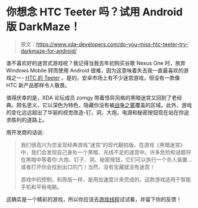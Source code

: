 # 你想念 HTC Teeter 吗？试用 Android 版 DarkMaze！

> 原文：<https://www.xda-developers.com/do-you-miss-htc-teeter-try-darkmaze-for-android/>

谁不喜欢好的迷宫式游戏呢？我记得当我去年初购买谷歌 Nexus One 时，放弃 Windows Mobile 转而使用 Android 很难，因为这意味着失去我一直最喜欢的游戏之一- [HTC 的 Teeter](http://www.zdnet.com/blog/mobile-gadgeteer/htcs-teeter-shows-off-how-physical-feedback-can-immerse-you-in-a-game/1168) 。是的，安卓市场上有不少迷宫游戏，但没有一款像 HTC 新产品那样令人敬畏。

值得庆幸的是，XDA 论坛成员 zomgy 带着怪异风格的黑暗迷宫又回到了老经典。顾名思义，它以深色为特色，隐藏你没有被[战争之雾](http://en.wikipedia.org/wiki/Fog_of_war#Simulations_and_games)覆盖的区域。此外，游戏的变化远远超出了华丽的视觉改造-钉，洞，大炮，电源和秘密按钮现在站在你追求胜利的道路上。

用开发商的话说:

> 我们很高兴为您呈现经典游戏“迷宫”的现代翻拍版。在游戏《黑暗迷宫》中，我们会发现自己身处一个黑暗、光线不足的迷宫中。许多危险和谜题将在黑暗中等着你:大炮、钉子、洞、秘密按钮，它们可以执行一个杀人装置…或者打开你会找到出口的门！当然，没有宝藏就没有迷宫！
> 
> 游戏中的控制，和原版一样，是用加速度计来完成的。这款游戏适用于智能手机和平板电脑。

这确实是一个精彩的游戏，所以你应该去[游戏线程](http://forum.xda-developers.com/showthread.php?t=1260317)试试看，并留下你的反馈！